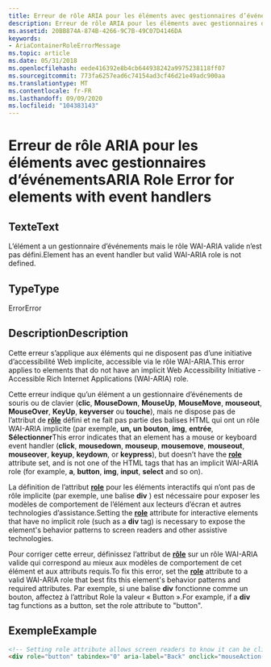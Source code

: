 ```yaml
---
title: Erreur de rôle ARIA pour les éléments avec gestionnaires d’événements
description: Erreur de rôle ARIA pour les éléments avec gestionnaires d’événements
ms.assetid: 20BB874A-874B-4266-9C7B-49C07D4146DA
keywords:
- AriaContainerRoleErrorMessage
ms.topic: article
ms.date: 05/31/2018
ms.openlocfilehash: eede416392e8b4cb644938242a9975238118ff07
ms.sourcegitcommit: 773fa6257ead6c74154ad3cf46d21e49adc900aa
ms.translationtype: MT
ms.contentlocale: fr-FR
ms.lasthandoff: 09/09/2020
ms.locfileid: "104383143"
---
```

# <a name="aria-role-error-for-elements-with-event-handlers"></a><span data-ttu-id="e4e8c-104">Erreur de rôle ARIA pour les éléments avec gestionnaires d’événements</span><span class="sxs-lookup"><span data-stu-id="e4e8c-104">ARIA Role Error for elements with event handlers</span></span>

## <a name="text"></a><span data-ttu-id="e4e8c-105">Texte</span><span class="sxs-lookup"><span data-stu-id="e4e8c-105">Text</span></span>

<span data-ttu-id="e4e8c-106">L’élément a un gestionnaire d’événements mais le rôle WAI-ARIA valide n’est pas défini.</span><span class="sxs-lookup"><span data-stu-id="e4e8c-106">Element has an event handler but valid WAI-ARIA role is not defined.</span></span>

## <a name="type"></a><span data-ttu-id="e4e8c-107">Type</span><span class="sxs-lookup"><span data-stu-id="e4e8c-107">Type</span></span>

<span data-ttu-id="e4e8c-108">Error</span><span class="sxs-lookup"><span data-stu-id="e4e8c-108">Error</span></span>

## <a name="description"></a><span data-ttu-id="e4e8c-109">Description</span><span class="sxs-lookup"><span data-stu-id="e4e8c-109">Description</span></span>

<span data-ttu-id="e4e8c-110">Cette erreur s’applique aux éléments qui ne disposent pas d’une initiative d’accessibilité Web implicite, accessible via le rôle WAI-ARIA.</span><span class="sxs-lookup"><span data-stu-id="e4e8c-110">This error applies to elements that do not have an implicit Web Accessibility Initiative - Accessible Rich Internet Applications (WAI-ARIA) role.</span></span>

<span data-ttu-id="e4e8c-111">Cette erreur indique qu’un élément a un gestionnaire d’événements de souris ou de clavier (**clic**, **MouseDown**, **MouseUp**, **MouseMove**, **mouseout**, **MouseOver**, **KeyUp**, **keyverser** ou **touche**), mais ne dispose pas de l’attribut de [**rôle**](https://developer.mozilla.org/docs/Web/HTML/Reference) défini et ne fait pas partie des balises HTML qui ont un rôle WAI-ARIA implicite (par exemple, **un, un** **bouton**, **img**, **entrée**, **Sélectionner**</span><span class="sxs-lookup"><span data-stu-id="e4e8c-111">This error indicates that an element has a mouse or keyboard event handler (**click**, **mousedown**, **mouseup**, **mousemove**, **mouseout**, **mouseover**, **keyup**, **keydown**, or **keypress**), but doesn’t have the [**role**](https://developer.mozilla.org/docs/Web/HTML/Reference) attribute set, and is not one of the HTML tags that has an implicit WAI-ARIA role (for example, **a**, **button**, **img**, **input**, **select** and so on).</span></span>

<span data-ttu-id="e4e8c-112">La définition de l’attribut [**role**](https://developer.mozilla.org/docs/Web/HTML/Reference) pour les éléments interactifs qui n’ont pas de rôle implicite (par exemple, une balise **div** ) est nécessaire pour exposer les modèles de comportement de l’élément aux lecteurs d’écran et autres technologies d’assistance.</span><span class="sxs-lookup"><span data-stu-id="e4e8c-112">Setting the [**role**](https://developer.mozilla.org/docs/Web/HTML/Reference) attribute for interactive elements that have no implicit role (such as a **div** tag) is necessary to expose the element's behavior patterns to screen readers and other assistive technologies.</span></span>

<span data-ttu-id="e4e8c-113">Pour corriger cette erreur, définissez l’attribut de [**rôle**](https://developer.mozilla.org/docs/Web/HTML/Reference) sur un rôle WAI-ARIA valide qui correspond au mieux aux modèles de comportement de cet élément et aux attributs requis.</span><span class="sxs-lookup"><span data-stu-id="e4e8c-113">To fix this error, set the [**role**](https://developer.mozilla.org/docs/Web/HTML/Reference) attribute to a valid WAI-ARIA role that best fits this element's behavior patterns and required attributes.</span></span> <span data-ttu-id="e4e8c-114">Par exemple, si une balise **div** fonctionne comme un bouton, affectez à l’attribut Role la valeur « Button ».</span><span class="sxs-lookup"><span data-stu-id="e4e8c-114">For example, if a **div** tag functions as a button, set the role attribute to "button".</span></span>

## <a name="example"></a><span data-ttu-id="e4e8c-115">Exemple</span><span class="sxs-lookup"><span data-stu-id="e4e8c-115">Example</span></span>


```HTML
<!-- Setting role attribute allows screen readers to know it can be clicked -->
<div role="button" tabindex="0" aria-label="Back" onclick="mouseAction(event)" onkeyup="keyAction(event)" >
```



 

 




